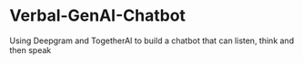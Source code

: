 # Verbal-GenAI-Chatbot
Using Deepgram and TogetherAI to build a chatbot that can listen, think and then speak

